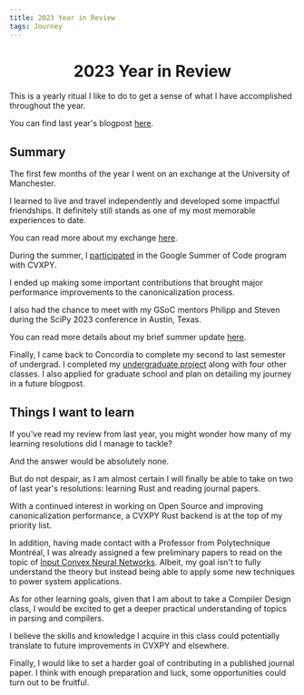 ```yaml
---
title: 2023 Year in Review
tags: Journey
---
```


<h1 align="center">
2023 Year in Review
</h1>

This is a yearly ritual I like to do to get a sense of what I have accomplished throughout the year.

You can find last year's blogpost [here](2023-01-05-End-Of-2022.md).

<h2 id="things-learn">Summary</h2>

The first few months of the year I went on an exchange at the University of Manchester.

I learned to live and travel independently and developed some impactful friendships. It definitely still stands as one of my most memorable experiences to date. 

You can read more about my exchange [here](2023-05-03-On-Exchange.md).

During the summer, I [participated](2023-05-31-GSoC.md) in the Google Summer of Code program with CVXPY. 

I ended up making some important contributions that brought major performance improvements to the canonicalization process. 

I also had the chance to meet with my GSoC mentors Philipp and Steven during the SciPy 2023 conference in Austin, Texas. 

You can read more details about my brief summer update [here](2023-08-30-Small-Updates.md).

Finally, I came back to Concordia to complete my second to last semester of undergrad. I completed my [undergraduate project](../documents/WilliamZ_Comp490_Final_Report.pdf) along with four other classes. I also applied for graduate school and plan on detailing my journey in a future blogpost. 

<h2 id="things-want">Things I want to learn</h2>

If you've read my review from last year, you might wonder how many of my learning resolutions did I manage to tackle?

And the answer would be absolutely none. 

But do not despair, as I am almost certain I will finally be able to take on two of last year's resolutions: learning Rust and reading journal papers.

With a continued interest in working on Open Source and improving canonicalization performance, a CVXPY Rust backend is at the top of my priority list.

In addition, having made contact with a Professor from Polytechnique Montréal, I was already assigned a few preliminary papers to read on the topic of [Input Convex Neural Networks](https://arxiv.org/abs/1609.07152). Albeit, my goal isn't to fully understand the theory but instead being able to apply some new techniques to power system applications. 

As for other learning goals, given that I am about to take a Compiler Design class, I would be excited to get a deeper practical understanding of topics in parsing and compilers.

I believe the skills and knowledge I acquire in this class could potentially translate to future improvements in CVXPY and elsewhere. 

Finally, I would like to set a harder goal of contributing in a published journal paper. I think with enough preparation and luck, some opportunities could turn out to be fruitful.